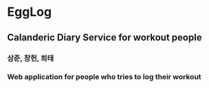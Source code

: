 # EggLog
## Calanderic Diary Service for workout people

### 상준, 창헌, 희태
### Web application for people who tries to log their workout
